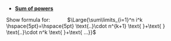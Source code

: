 * **[Sum of powers](https://github.com/rfldxx/Simple_projects/tree/main/Sum_of_powers)**


Show formula for: $\hspace{30pt}$ $\Large{\sum\limits_{i=1}^n i^k \hspace{5pt}=\hspace{5pt} \text{..}\cdot n^{k+1} \text{ }+\text{ } \text{..}\cdot n^k \text{ }+\text{ ...}}$

$\text{ }$

